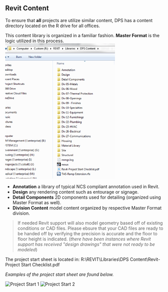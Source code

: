 ## Revit Content

To ensure that **all** projects are utilize similar content, DPS has a content directory located on the R drive for all offices.

This content library is organized in a familiar fashion. **Master Format** is the logic utilized in this process.
<img src="images/1-3/1-library.png" alt="Library" width = "350"/>

* **Annotation** a library of typical NCS compliant annotation used in Revit.
* **Design** any rendering content such as entourage or signage.
* **Detail Components** 2D components used for detailing (organized using Master Format as well).
* **Division Content** model content organized by respective Master Format division.

>If needed Revit support will also model geometry based off of existing conditions or CAD files. Please ebsure that your CAD files are ready to be handed off by verifying the precision is accurate and the floor to floor height is indicated. (*there have been instances where Revit support has received "design drawings" that were not ready to be modeled*)

The project start sheet is located in: R:\REVIT\Libraries\DPS Content\Revit-Project Start Checklist.pdf 

*Examples of the project start sheet are found below.*

<img src="images/2-1/2-1_projectstart1.png" alt="Project Start 1" width = "350"/>
<img src="images/2-1/2-1_projectstart2.png" alt="Project Start 2" width = "350"/>
